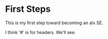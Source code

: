# First Steps

This is my first step toward becoming an alx SE.

I think '#' is for headers. We'll see.
